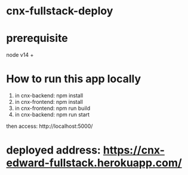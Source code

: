 # cnx-fullstack-deploy

# prerequisite
node v14 +

# How to run this app locally
1. in cnx-backend: npm install
2. in cnx-frontend: npm install
3. in cnx-frontend: npm run build
4. in cnx-backend: npm run start

then access: http://localhost:5000/

# deployed address: https://cnx-edward-fullstack.herokuapp.com/
